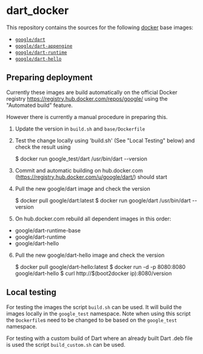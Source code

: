 dart_docker
===========

This repository contains the sources for the following
[docker](https://docker.io) base images:

- [`google/dart`](/base)
- [`google/dart-appengine`](/appengine)
- [`google/dart-runtime`](/runtime)
- [`google/dart-hello`](/hello)

## Preparing deployment

Currently these images are build automatically on the official Docker
registry https://registry.hub.docker.com/repos/google/ using the
"Automated build" feature.

However there is currently a manual procedure in preparing this.

1. Update the version in `build.sh` and `base/Dockerfile`

2. Test the change locally using 'build.sh' (See "Local Testing" below)
   and check the result using

    $ docker run google_test/dart /usr/bin/dart --version

3. Commit and automatic building on hub.docker.com (https://registry.hub.docker.com/u/google/dart/) should start

4. Pull the new google/dart image and check the version

    $ docker pull google/dart:latest
    $ docker run google/dart /usr/bin/dart --version

5. On hub.docker.com rebuild all dependent images in this order:

  * google/dart-runtime-base
  * google/dart-runtime
  * google/dart-hello

6. Pull the new google/dart-hello image and check the version

    $ docker pull google/dart-hello:latest
    $ docker run -d -p 8080:8080 google/dart-hello
    $ curl http://$(boot2docker ip):8080/version

## Local testing

For testing the images the script `build.sh` can be used. It will build the
images locally in the `google_test` namespace. Note when using this script the
`Dockerfile`s need to be changed to be based on the `google_test` namespace.

For testing with a custom build of Dart where an already built Dart .deb file
is used the script `build_custom.sh` can be used.
